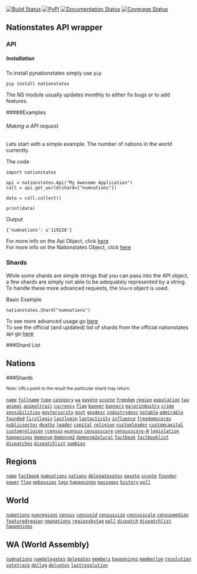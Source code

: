 [![Build Status](https://travis-ci.org/Dolphman/pynationstates.svg)](https://travis-ci.org/Dolphman/pynationstates) [![PyPI](https://img.shields.io/pypi/v/nationstates.svg)](https://pypi.python.org/pypi?:action=display&name=nationstates) [![Documentation Status](https://readthedocs.org/projects/pynationstates/badge/?version=latest)](http://pynationstates.readthedocs.org/en/latest/?badge=latest) [![Coverage Status](https://coveralls.io/repos/github/Dolphman/pynationstates/badge.svg?branch=master)](https://coveralls.io/github/Dolphman/pynationstates?branch=master)


Nationstates API wrapper
---

### API

##### Installation

To install pynationstates simply use `pip`

    pip install nationstates

The NS module usually updates monthly to either fix bugs or 
to add features.  

#####Examples
###### Making a API request

Lets start with a simple example. The number of nations in the world 
currently. 

The code

    import nationstates
	
    api = nationstates.Api("My Awesome Application")
    call = api.get_world(shard=["numnations"])

    data = call.collect()

    print(data)

Output

    {'numnations': u'119228'}

For more info on the Api Object, click [here](http://pynationstates.readthedocs.org/en/latest/pages/code_overview.html#nationstates.Nationstatesi)<br>
For more info on the Nationstates Object, click [here](http://pynationstates.readthedocs.org/en/latest/pages/code_overview.html#nationstates.Api)


### Shards

While some shards are simple strings that you can pass into the API object, a few shards are simply not able to be adequately represented by a string. To handle these more advanced requests, the `Shard` object is used.

Basic Example

    nationstates.Shard("numnations")


To see more advanced usage go [here](http://pynationstates.readthedocs.org/en/latest/pages/shard.html)<br>
To see the official (and updated) list of shards from the official nationstates api go [here](https://www.nationstates.net/pages/api.html) 

###Shard List

Nations 
---

###Shards

<sub>Note: URLs point to the result the particular shard may return<br>


[`name`](https://www.nationstates.net/cgi-bin/api.cgi?nation=testlandia&q=name)
[`fullname`](https://www.nationstates.net/cgi-bin/api.cgi?nation=testlandia&q=fullname)
[`type`](https://www.nationstates.net/cgi-bin/api.cgi?nation=testlandia&q=type)
[`category`](https://www.nationstates.net/cgi-bin/api.cgi?nation=testlandia&q=category)
[`wa`](https://www.nationstates.net/cgi-bin/api.cgi?nation=testlandia&q=wa)
[`gavote`](https://www.nationstates.net/cgi-bin/api.cgi?nation=testlandia&q=gavote)
[`scvote`](https://www.nationstates.net/cgi-bin/api.cgi?nation=testlandia&q=scvote)
[`freedom`](https://www.nationstates.net/cgi-bin/api.cgi?nation=testlandia&q=freedom)
[`region`](https://www.nationstates.net/cgi-bin/api.cgi?nation=testlandia&q=region)
[`population`](https://www.nationstates.net/cgi-bin/api.cgi?nation=testlandia&q=population)
[`tax`](https://www.nationstates.net/cgi-bin/api.cgi?nation=testlandia&q=tax)
[`animal`](https://www.nationstates.net/cgi-bin/api.cgi?nation=testlandia&q=animal)
[`animaltrait`](https://www.nationstates.net/cgi-bin/api.cgi?nation=testlandia&q=animaltrait)
[`currency`](https://www.nationstates.net/cgi-bin/api.cgi?nation=testlandia&q=currency)
[`flag`](https://www.nationstates.net/cgi-bin/api.cgi?nation=testlandia&q=flag)
[`banner`](https://www.nationstates.net/cgi-bin/api.cgi?nation=testlandia&q=banner)
[`banners`](https://www.nationstates.net/cgi-bin/api.cgi?nation=testlandia&q=banners)
[`majorindustry`](https://www.nationstates.net/cgi-bin/api.cgi?nation=testlandia&q=majorindustry)
[`crime`](https://www.nationstates.net/cgi-bin/api.cgi?nation=testlandia&q=crime)
[`sensibilities`](https://www.nationstates.net/cgi-bin/api.cgi?nation=testlandia&q=sensibilities)
[`govtpriority`](https://www.nationstates.net/cgi-bin/api.cgi?nation=testlandia&q=govtpriority)
[`govt`](https://www.nationstates.net/cgi-bin/api.cgi?nation=testlandia&q=govt)
[`govdesc`](https://www.nationstates.net/cgi-bin/api.cgi?nation=testlandia&q=govtdesc)
[`industrydesc`](https://www.nationstates.net/cgi-bin/api.cgi?nation=testlandia&q=industrydesc)
[`notable`](https://www.nationstates.net/cgi-bin/api.cgi?nation=testlandia&q=notable)
[`admirable`](https://www.nationstates.net/cgi-bin/api.cgi?nation=testlandia&q=admirable)
[`founded`](https://www.nationstates.net/cgi-bin/api.cgi?nation=testlandia&q=founded)
[`firstlogin`](https://www.nationstates.net/cgi-bin/api.cgi?nation=testlandia&q=firstlogin)
[`lastlogin`](https://www.nationstates.net/cgi-bin/api.cgi?nation=testlandia&q=lastlogin)
[`lastactivity`](https://www.nationstates.net/cgi-bin/api.cgi?nation=testlandia&q=lastactivity)
[`influence`](https://www.nationstates.net/cgi-bin/api.cgi?nation=testlandia&q=influence)
[`freedomscores`](https://www.nationstates.net/cgi-bin/api.cgi?nation=testlandia&q=freedomscores)
[`publicsector`](https://www.nationstates.net/cgi-bin/api.cgi?nation=testlandia&q=publicsector)
[`deaths`](https://www.nationstates.net/cgi-bin/api.cgi?nation=testlandia&q=deaths)
[`leader`](https://www.nationstates.net/cgi-bin/api.cgi?nation=testlandia&q=leader)
[`capital`](https://www.nationstates.net/cgi-bin/api.cgi?nation=testlandia&q=capital)
[`religion`](https://www.nationstates.net/cgi-bin/api.cgi?nation=testlandia&q=religion)
[`customleader`](https://www.nationstates.net/cgi-bin/api.cgi?nation=testlandia&q=customleader)
[`customcapital`](https://www.nationstates.net/cgi-bin/api.cgi?nation=testlandia&q=customcapital)
[`customreligion`](https://www.nationstates.net/cgi-bin/api.cgi?nation=testlandia&q=customreligion)
[`rcensus`](https://www.nationstates.net/cgi-bin/api.cgi?nation=testlandia&q=rcensus)
[`wcensus`](https://www.nationstates.net/cgi-bin/api.cgi?nation=testlandia&q=wcensus)
[`censusscore`](https://www.nationstates.net/cgi-bin/api.cgi?nation=testlandia&q=censusscore)
[`censusscore-N`](https://www.nationstates.net/cgi-bin/api.cgi?nation=testlandia&q=censusscore-66)
[`legislation`](https://www.nationstates.net/cgi-bin/api.cgi?nation=testlandia&q=legislation)
[`happenings`](https://www.nationstates.net/cgi-bin/api.cgi?nation=testlandia&q=happenings)
[`demonym`](https://www.nationstates.net/cgi-bin/api.cgi?nation=testlandia&q=demonym)
[`demonym2`](https://www.nationstates.net/cgi-bin/api.cgi?nation=testlandia&q=demonym2)
[`demonym2plural`](https://www.nationstates.net/cgi-bin/api.cgi?nation=testlandia&q=demonym2plural)
[`factbook`](https://www.nationstates.net/cgi-bin/api.cgi?nation=testlandia&q=factbooks)
[`factbooklist`](https://www.nationstates.net/cgi-bin/api.cgi?nation=testlandia&q=factbooklist)
[`dispatches`](https://www.nationstates.net/cgi-bin/api.cgi?nation=testlandia&q=dispatches)
[`dispatchlist`](https://www.nationstates.net/cgi-bin/api.cgi?nation=testlandia&q=dispatchlist)
[`zombies`](https://www.nationstates.net/cgi-bin/api.cgi?nation=testlandia&q=zombie)


Regions
---

[`name`](https://www.nationstates.net/cgi-bin/api.cgi?region=the_rejected_realms&q=name)
[`factbook`](https://www.nationstates.net/cgi-bin/api.cgi?region=the_rejected_realms&q=factbook)
[`numnations`](https://www.nationstates.net/cgi-bin/api.cgi?region=the_rejected_realms&q=numnations)
[`nations`](https://www.nationstates.net/cgi-bin/api.cgi?region=the_rejected_realms&q=nations)
[`delegatevotes`](https://www.nationstates.net/cgi-bin/api.cgi?region=the_rejected_realms&q=delegate)
[`gavote`](https://www.nationstates.net/cgi-bin/api.cgi?region=the_rejected_realms&q=gavote)
[`scvote`](https://www.nationstates.net/cgi-bin/api.cgi?region=the_rejected_realms&q=scvote)
[`founder`](https://www.nationstates.net/cgi-bin/api.cgi?region=the_rejected_realms&q=founder)
[`power`](https://www.nationstates.net/cgi-bin/api.cgi?region=the_rejected_realms&q=power)
[`flag`](https://www.nationstates.net/cgi-bin/api.cgi?region=the_rejected_realms&q=flag)
[`embassies`](https://www.nationstates.net/cgi-bin/api.cgi?region=the_rejected_realms&q=embassies)
[`tags`](https://www.nationstates.net/cgi-bin/api.cgi?region=the_rejected_realms&q=tags)
[`happenings`](https://www.nationstates.net/cgi-bin/api.cgi?region=the_rejected_realms&q=happenings)
[`massages`](https://www.nationstates.net/cgi-bin/api.cgi?region=the_rejected_realms&q=messages;offset=75)
[`history`](https://www.nationstates.net/cgi-bin/api.cgi?region=the_rejected_realms&q=history)
[`poll`](https://www.nationstates.net/cgi-bin/api.cgi?region=the_rejected_realms&q=poll)

World
---

[`numations`](https://www.nationstates.net/cgi-bin/api.cgi?q=numnations)
[`numregions`](https://www.nationstates.net/cgi-bin/api.cgi?q=numregions)
[`census`](https://www.nationstates.net/cgi-bin/api.cgi?q=census)
[`censusid`](https://www.nationstates.net/cgi-bin/api.cgi?q=censusid)
[`censussize`](https://www.nationstates.net/cgi-bin/api.cgi?q=censussize)
[`censusscale`](https://www.nationstates.net/cgi-bin/api.cgi?q=censusscale)
[`censusmedian`](https://www.nationstates.net/cgi-bin/api.cgi?q=censusmedian)
[`featuredregion`](https://www.nationstates.net/cgi-bin/api.cgi?q=featuredregion)
[`newnations`](https://www.nationstates.net/cgi-bin/api.cgi?q=newnations)
[`regionsbytag`](https://www.nationstates.net/cgi-bin/api.cgi?q=regionsbytag)
[`poll`](https://www.nationstates.net/cgi-bin/api.cgi?q=poll)
[`dispatch`](https://www.nationstates.net/cgi-bin/api.cgi?q=dispatch)
[`dispatchlist`](https://www.nationstates.net/cgi-bin/api.cgi?q=dispatchlist)
[`happenings`](https://www.nationstates.net/cgi-bin/api.cgi?q=happenings)

WA (World Assembly)
---

[`numnations`](https://www.nationstates.net/cgi-bin/api.cgi?wa=1&q=numnations)
[`numdelegates`](https://www.nationstates.net/cgi-bin/api.cgi?wa=1&q=numdelegates)
[`delegates`](https://www.nationstates.net/cgi-bin/api.cgi?wa=1&q=delegates)
[`members`](https://www.nationstates.net/cgi-bin/api.cgi?wa=1&q=members)
[`happenings`](https://www.nationstates.net/cgi-bin/api.cgi?wa=1&q=happenings)
[`memberlog`](https://www.nationstates.net/cgi-bin/api.cgi?wa=1&q=memberlog)
[`resolution`](https://www.nationstates.net/cgi-bin/api.cgi?wa=1&q=resolution)
[`votetrack`](https://www.nationstates.net/cgi-bin/api.cgi?wa=1&q=votetrack)
[`dellog`](https://www.nationstates.net/cgi-bin/api.cgi?wa=1&q=dellog)
[`delvotes`](https://www.nationstates.net/cgi-bin/api.cgi?wa=1&q=delvotes)
[`lastresolution`](https://www.nationstates.net/cgi-bin/api.cgi?wa=1&q=lastresolution)



